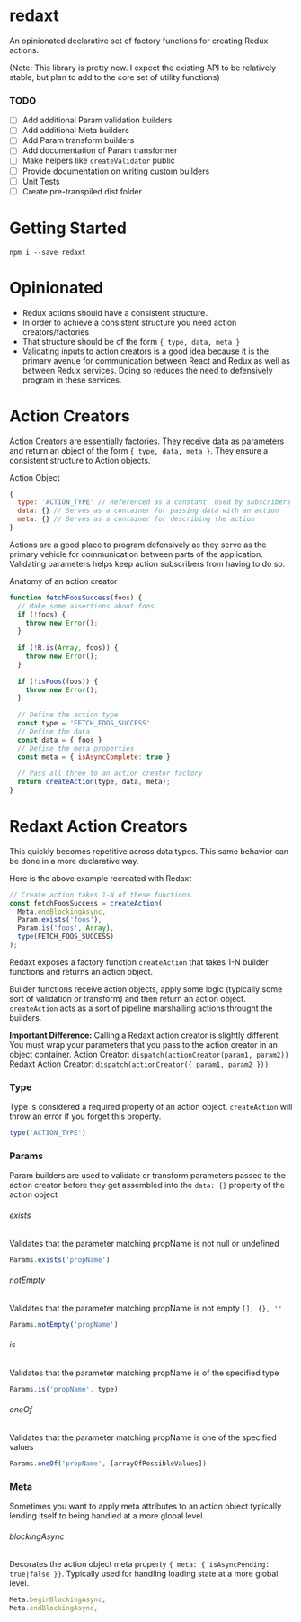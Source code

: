 # redaxt
An opinionated declarative set of factory functions for creating Redux actions.

(Note: This library is pretty new. I expect the existing API to be relatively stable, but plan to add to the core set of utility functions)

### TODO
- [ ] Add additional Param validation builders
- [ ] Add additional Meta builders
- [ ] Add Param transform builders
- [ ] Add documentation of Param transformer
- [ ] Make helpers like `createValidator` public
- [ ] Provide documentation on writing custom builders
- [ ] Unit Tests
- [ ] Create pre-transpiled dist folder

# Getting Started
```
npm i --save redaxt
```

# Opinionated
* Redux actions should have a consistent structure.
* In order to achieve a consistent structure you need action creators/factories
* That structure should be of the form `{ type, data, meta }`
* Validating inputs to action creators is a good idea because it is the primary avenue for communication between React and Redux as well as between Redux services. Doing so reduces the need to defensively program in these services.

# Action Creators

Action Creators are essentially factories. They receive data as parameters and return an object of the form `{ type, data, meta }`. They ensure a consistent structure to Action objects.  

Action Object
```js
{
  type: 'ACTION_TYPE' // Referenced as a constant. Used by subscribers to determine interest
  data: {} // Serves as a container for passing data with an action
  meta: {} // Serves as a container for describing the action
}
```

Actions are a good place to program defensively as they serve as the primary vehicle for communication between parts of the application. Validating parameters helps keep action subscribers from having to do so.

Anatomy of an action creator
```js
function fetchFoosSuccess(foos) {
  // Make some assertions about foos.
  if (!foos) {
    throw new Error();
  }
  
  if (!R.is(Array, foos)) {
    throw new Error();
  }
  
  if (!isFoos(foos)) {
    throw new Error();
  }
  
  // Define the action type
  const type = 'FETCH_FOOS_SUCCESS'
  // Define the data
  const data = { foos }
  // Define the meta properties
  const meta = { isAsyncComplete: true }
  
  // Pass all three to an action creator factory
  return createAction(type, data, meta);
}
```

# Redaxt Action Creators
This quickly becomes repetitive across data types. This same behavior can be done in a more declarative way.

Here is the above example recreated with Redaxt
```js
// Create action takes 1-N of these functions.
const fetchFoosSuccess = createAction(
  Meta.endBlockingAsync,
  Param.exists('foos'),
  Param.is('foos', Array),
  type(FETCH_FOOS_SUCCESS)
);
```

Redaxt exposes a factory function `createAction` that takes 1-N builder functions and returns an action object.

Builder functions receive action objects, apply some logic (typically some sort of validation or transform) and then return an action object.  `createAction` acts as a sort of pipeline marshalling actions throught the builders.

**Important Difference:**
Calling a Redaxt action creator is slightly different. You must wrap your parameters that you pass to the action creator in an object container.
Action Creator: `dispatch(actionCreator(param1, param2))`
Redaxt Action Creator: `dispatch(actionCreator({ param1, param2 }))`

### Type

Type is considered a required property of an action object.  `createAction` will throw an error if you forget this property.
```js
type('ACTION_TYPE')
```

### Params
Param builders are used to validate or transform parameters passed to the action creator before they get assembled into the `data: {}` property of the action object

###### exists
Validates that the parameter matching propName is not null or undefined
```js
Params.exists('propName')
```

###### notEmpty
Validates that the parameter matching propName is not empty `[], {}, ''`
```js
Params.notEmpty('propName')
```

###### is
Validates that the parameter matching propName is of the specified type
```js
Params.is('propName', type)
```

###### oneOf
Validates that the parameter matching propName is one of the specified values
```js
Params.oneOf('propName', [arrayOfPossibleValues])
```


### Meta
Sometimes you want to apply meta attributes to an action object typically lending itself to being handled at a more global level.

###### blockingAsync
Decorates the action object meta property `{ meta: { isAsyncPending: true|false }}`. Typically used for handling loading state at a more global level.

```js
Meta.beginBlockingAsync,
Meta.endBlockingAsync,
```



